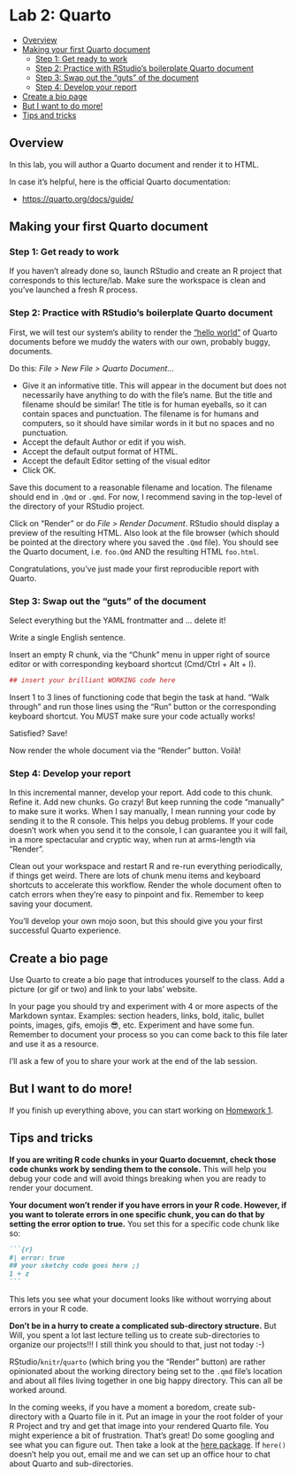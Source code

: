 # Lab 2: Quarto


- [Overview](#overview)
- [Making your first Quarto
  document](#making-your-first-quarto-document)
  - [Step 1: Get ready to work](#step-1-get-ready-to-work)
  - [Step 2: Practice with RStudio’s boilerplate Quarto
    document](#step-2-practice-with-rstudios-boilerplate-quarto-document)
  - [Step 3: Swap out the “guts” of the
    document](#step-3-swap-out-the-guts-of-the-document)
  - [Step 4: Develop your report](#step-4-develop-your-report)
- [Create a bio page](#create-a-bio-page)
- [But I want to do more!](#but-i-want-to-do-more)
- [Tips and tricks](#tips-and-tricks)

## Overview

In this lab, you will author a Quarto document and render it to HTML.

In case it’s helpful, here is the official Quarto documentation:

- <https://quarto.org/docs/guide/>

## Making your first Quarto document

### Step 1: Get ready to work

If you haven’t already done so, launch RStudio and create an R project
that corresponds to this lecture/lab. Make sure the workspace is clean
and you’ve launched a fresh R process.

### Step 2: Practice with RStudio’s boilerplate Quarto document

First, we will test our system’s ability to render the [“hello
world”](http://en.wikipedia.org/wiki/%22Hello,_world!%22_program) of
Quarto documents before we muddy the waters with our own, probably
buggy, documents.

Do this: *File \> New File \> Quarto Document…*

- Give it an informative title. This will appear in the document but
  does not necessarily have anything to do with the file’s name. But the
  title and filename should be similar! The title is for human eyeballs,
  so it can contain spaces and punctuation. The filename is for humans
  and computers, so it should have similar words in it but no spaces and
  no punctuation.
- Accept the default Author or edit if you wish.
- Accept the default output format of HTML.
- Accept the default Editor setting of the visual editor
- Click OK.

Save this document to a reasonable filename and location. The filename
should end in `.Qmd` or `.qmd`. For now, I recommend saving in the
top-level of the directory of your RStudio project.

Click on “Render” or do *File \> Render Document*. RStudio should
display a preview of the resulting HTML. Also look at the file browser
(which should be pointed at the directory where you saved the `.Qmd`
file). You should see the Quarto document, i.e. `foo.Qmd` AND the
resulting HTML `foo.html`.

Congratulations, you’ve just made your first reproducible report with
Quarto.

### Step 3: Swap out the “guts” of the document

Select everything but the YAML frontmatter and … delete it!

Write a single English sentence.

Insert an empty R chunk, via the “Chunk” menu in upper right of source
editor or with corresponding keyboard shortcut (Cmd/Ctrl + Alt + I).

``` r
## insert your brilliant WORKING code here
```

Insert 1 to 3 lines of functioning code that begin the task at hand.
“Walk through” and run those lines using the “Run” button or the
corresponding keyboard shortcut. You MUST make sure your code actually
works!

Satisfied? Save!

Now render the whole document via the “Render” button. Voilà!

### Step 4: Develop your report

In this incremental manner, develop your report. Add code to this chunk.
Refine it. Add new chunks. Go crazy! But keep running the code
“manually” to make sure it works. When I say manually, I mean running
your code by sending it to the R console. This helps you debug problems.
If your code doesn’t work when you send it to the console, I can
guarantee you it will fail, in a more spectacular and cryptic way, when
run at arms-length via “Render”.

Clean out your workspace and restart R and re-run everything
periodically, if things get weird. There are lots of chunk menu items
and keyboard shortcuts to accelerate this workflow. Render the whole
document often to catch errors when they’re easy to pinpoint and fix.
Remember to keep saving your document.

You’ll develop your own mojo soon, but this should give you your first
successful Quarto experience.

## Create a bio page

Use Quarto to create a bio page that introduces yourself to the class.
Add a picture (or gif or two) and link to your labs’ website.

In your page you should try and experiment with 4 or more aspects of the
Markdown syntax. Examples: section headers, links, bold, italic, bullet
points, images, gifs, emojis 😎, etc. Experiment and have some fun.
Remember to document your process so you can come back to this file
later and use it as a resource.

I’ll ask a few of you to share your work at the end of the lab session.

## But I want to do more!

If you finish up everything above, you can start working on [Homework
1](hw-01.md).

## Tips and tricks

**If you are writing R code chunks in your Quarto docuemnt, check those
code chunks work by sending them to the console.** This will help you
debug your code and will avoid things breaking when you are ready to
render your document.

**Your document won’t render if you have errors in your R code. However,
if you want to tolerate errors in one specific chunk, you can do that by
setting the error option to true.** You set this for a specific code
chunk like so:

```` markdown
```{r}
#| error: true
## your sketchy code goes here ;) 
1 + z
```
````

This lets you see what your document looks like without worrying about
errors in your R code.

**Don’t be in a hurry to create a complicated sub-directory structure.**
But Will, you spent a lot last lecture telling us to create
sub-directories to organize our projects!!! I still think you should to
that, just not today :-)

RStudio/`knitr`/`quarto` (which bring you the “Render” button) are
rather opinionated about the working directory being set to the `.qmd`
file’s location and about all files living together in one big happy
directory. This can all be worked around.

In the coming weeks, if you have a moment a boredom, create
sub-directory with a Quarto file in it. Put an image in your the root
folder of your R Project and try and get that image into your rendered
Quarto file. You might experience a bit of frustration. That’s great! Do
some googling and see what you can figure out. Then take a look at the
[here package](https://here.r-lib.org/). If `here()` doesn’t help you
out, email me and we can set up an office hour to chat about Quarto and
sub-directories.
